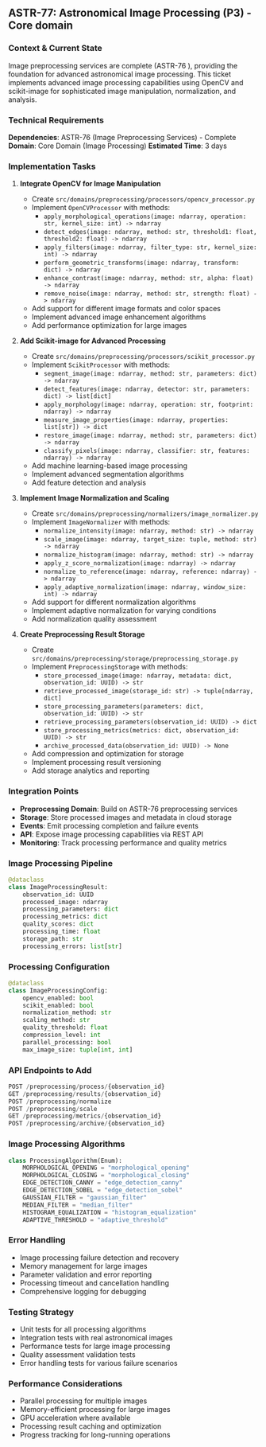 ## **ASTR-77: Astronomical Image Processing (P3) - Core domain**

### **Context & Current State**
Image preprocessing services are complete (ASTR-76 ), providing the foundation for advanced astronomical image processing. This ticket implements advanced image processing capabilities using OpenCV and scikit-image for sophisticated image manipulation, normalization, and analysis.

### **Technical Requirements**

**Dependencies**: ASTR-76 (Image Preprocessing Services) -  Complete
**Domain**: Core Domain (Image Processing)
**Estimated Time**: 3 days

### **Implementation Tasks**

1. **Integrate OpenCV for Image Manipulation**
   - Create `src/domains/preprocessing/processors/opencv_processor.py`
   - Implement `OpenCVProcessor` with methods:
     - `apply_morphological_operations(image: ndarray, operation: str, kernel_size: int) -> ndarray`
     - `detect_edges(image: ndarray, method: str, threshold1: float, threshold2: float) -> ndarray`
     - `apply_filters(image: ndarray, filter_type: str, kernel_size: int) -> ndarray`
     - `perform_geometric_transforms(image: ndarray, transform: dict) -> ndarray`
     - `enhance_contrast(image: ndarray, method: str, alpha: float) -> ndarray`
     - `remove_noise(image: ndarray, method: str, strength: float) -> ndarray`
   - Add support for different image formats and color spaces
   - Implement advanced image enhancement algorithms
   - Add performance optimization for large images

2. **Add Scikit-image for Advanced Processing**
   - Create `src/domains/preprocessing/processors/scikit_processor.py`
   - Implement `ScikitProcessor` with methods:
     - `segment_image(image: ndarray, method: str, parameters: dict) -> ndarray`
     - `detect_features(image: ndarray, detector: str, parameters: dict) -> list[dict]`
     - `apply_morphology(image: ndarray, operation: str, footprint: ndarray) -> ndarray`
     - `measure_image_properties(image: ndarray, properties: list[str]) -> dict`
     - `restore_image(image: ndarray, method: str, parameters: dict) -> ndarray`
     - `classify_pixels(image: ndarray, classifier: str, features: ndarray) -> ndarray`
   - Add machine learning-based image processing
   - Implement advanced segmentation algorithms
   - Add feature detection and analysis

3. **Implement Image Normalization and Scaling**
   - Create `src/domains/preprocessing/normalizers/image_normalizer.py`
   - Implement `ImageNormalizer` with methods:
     - `normalize_intensity(image: ndarray, method: str) -> ndarray`
     - `scale_image(image: ndarray, target_size: tuple, method: str) -> ndarray`
     - `normalize_histogram(image: ndarray, method: str) -> ndarray`
     - `apply_z_score_normalization(image: ndarray) -> ndarray`
     - `normalize_to_reference(image: ndarray, reference: ndarray) -> ndarray`
     - `apply_adaptive_normalization(image: ndarray, window_size: int) -> ndarray`
   - Add support for different normalization algorithms
   - Implement adaptive normalization for varying conditions
   - Add normalization quality assessment

4. **Create Preprocessing Result Storage**
   - Create `src/domains/preprocessing/storage/preprocessing_storage.py`
   - Implement `PreprocessingStorage` with methods:
     - `store_processed_image(image: ndarray, metadata: dict, observation_id: UUID) -> str`
     - `retrieve_processed_image(storage_id: str) -> tuple[ndarray, dict]`
     - `store_processing_parameters(parameters: dict, observation_id: UUID) -> str`
     - `retrieve_processing_parameters(observation_id: UUID) -> dict`
     - `store_processing_metrics(metrics: dict, observation_id: UUID) -> str`
     - `archive_processed_data(observation_id: UUID) -> None`
   - Add compression and optimization for storage
   - Implement processing result versioning
   - Add storage analytics and reporting

### **Integration Points**

- **Preprocessing Domain**: Build on ASTR-76 preprocessing services
- **Storage**: Store processed images and metadata in cloud storage
- **Events**: Emit processing completion and failure events
- **API**: Expose image processing capabilities via REST API
- **Monitoring**: Track processing performance and quality metrics

### **Image Processing Pipeline**
```python
@dataclass
class ImageProcessingResult:
    observation_id: UUID
    processed_image: ndarray
    processing_parameters: dict
    processing_metrics: dict
    quality_scores: dict
    processing_time: float
    storage_path: str
    processing_errors: list[str]
```

### **Processing Configuration**
```python
@dataclass
class ImageProcessingConfig:
    opencv_enabled: bool
    scikit_enabled: bool
    normalization_method: str
    scaling_method: str
    quality_threshold: float
    compression_level: int
    parallel_processing: bool
    max_image_size: tuple[int, int]
```

### **API Endpoints to Add**
```python
POST /preprocessing/process/{observation_id}
GET /preprocessing/results/{observation_id}
POST /preprocessing/normalize
POST /preprocessing/scale
GET /preprocessing/metrics/{observation_id}
POST /preprocessing/archive/{observation_id}
```

### **Image Processing Algorithms**
```python
class ProcessingAlgorithm(Enum):
    MORPHOLOGICAL_OPENING = "morphological_opening"
    MORPHOLOGICAL_CLOSING = "morphological_closing"
    EDGE_DETECTION_CANNY = "edge_detection_canny"
    EDGE_DETECTION_SOBEL = "edge_detection_sobel"
    GAUSSIAN_FILTER = "gaussian_filter"
    MEDIAN_FILTER = "median_filter"
    HISTOGRAM_EQUALIZATION = "histogram_equalization"
    ADAPTIVE_THRESHOLD = "adaptive_threshold"
```

### **Error Handling**
- Image processing failure detection and recovery
- Memory management for large images
- Parameter validation and error reporting
- Processing timeout and cancellation handling
- Comprehensive logging for debugging

### **Testing Strategy**
- Unit tests for all processing algorithms
- Integration tests with real astronomical images
- Performance tests for large image processing
- Quality assessment validation tests
- Error handling tests for various failure scenarios

### **Performance Considerations**
- Parallel processing for multiple images
- Memory-efficient processing for large images
- GPU acceleration where available
- Processing result caching and optimization
- Progress tracking for long-running operations
